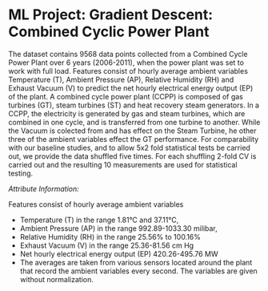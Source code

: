 # ML Project: Gradient Descent: Combined Cyclic Power Plant
The dataset contains 9568 data points collected from a Combined Cycle Power Plant over 6 years (2006-2011), when the power plant was set to work with full load. Features consist of hourly average ambient variables Temperature (T), Ambient Pressure (AP), Relative Humidity (RH) and Exhaust Vacuum (V) to predict the net hourly electrical energy output (EP) of the plant. A combined cycle power plant (CCPP) is composed of gas turbines (GT), steam turbines (ST) and heat recovery steam generators. In a CCPP, the electricity is generated by gas and steam turbines, which are combined in one cycle, and is transferred from one turbine to another. While the Vacuum is colected from and has effect on the Steam Turbine, he other three of the ambient variables effect the GT performance. For comparability with our baseline studies, and to allow 5x2 fold statistical tests be carried out, we provide the data shuffled five times. For each shuffling 2-fold CV is carried out and the resulting 10 measurements are used for statistical testing.

_Attribute Information:_

Features consist of hourly average ambient variables

* Temperature (T) in the range 1.81°C and 37.11°C,
* Ambient Pressure (AP) in the range 992.89-1033.30 milibar,
* Relative Humidity (RH) in the range 25.56% to 100.16%
* Exhaust Vacuum (V) in the range 25.36-81.56 cm Hg
* Net hourly electrical energy output (EP) 420.26-495.76 MW
* The averages are taken from various sensors located around the plant that record the ambient variables every second. The variables are given without normalization.
